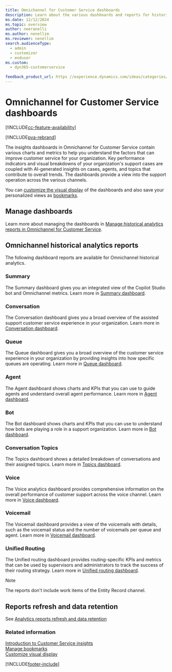 ```yaml
---
title: Omnichannel for Customer Service dashboards
description: Learn about the various dashboards and reports for historical operational metrics and KPIs in Omnichannel for Customer Service to manage contact centers.
ms.date: 12/12/2024
ms.topic: overview
author: neeranelli
ms.author: nenellim
ms.reviewer: nenellim
search.audienceType: 
  - admin
  - customizer
  - enduser
ms.custom: 
  - dyn365-customerservice
 
feedback_product_url: https //experience.dynamics.com/ideas/categories/list/?category=a7f4a807-de3b-eb11-a813-000d3a579c38&forum=b68e50a6-88d9-e811-a96b-000d3a1be7ad
---
```


# Omnichannel for Customer Service dashboards

[!INCLUDE[cc-feature-availability](../../includes/cc-feature-availability.md)]

[!INCLUDE[pva-rebrand](../../includes/cc-pva-rebrand.md)]

The insights dashboards in Omnichannel for Customer Service contain various charts and metrics to help you understand the factors that can improve customer service for your organization. Key performance indicators and visual breakdowns of your organization's support cases are coupled with AI-generated insights on cases, agents, and topics that contribute to overall trends. The dashboards provide a view into the support operation across the various channels.

You can [customize the visual display](customize-reports.md#customize-visual-display) of the dashboards and also save your personalized views as [bookmarks](manage-bookmarks.md).

## Manage dashboards

Learn more about managing the dashboards in [Manage historical analytics reports in Omnichannel for Customer Service](../administer/oc-historical-analytics-reports.md).

## Omnichannel historical analytics reports

The following dashboard reports are available for Omnichannel historical analytics.

### Summary

The Summary dashboard gives you an integrated view of the Copilot Studio bot and Omnichannel metrics. Learn more in [Summary dashboard](omnichannel-summary-dashboard.md).

### Conversation

The Conversation dashboard gives you a broad overview of the assisted support customer service experience in your organization. Learn more in [Conversation dashboard](oc-conversation-dashboard.md).

### Queue

The Queue dashboard gives you a broad overview of the customer service experience in your organization by providing insights into how specific queues are operating. Learn more in [Queue dashboard](oc-queue-dashboard.md).

### Agent

The Agent dashboard shows charts and KPIs that you can use to guide agents and understand overall agent performance. Learn more in [Agent dashboard](agent-dashboard.md#agent-dashboard).

### Bot

The Bot dashboard shows charts and KPIs that you can use to understand how bots are playing a role in a support organization. Learn more in [Bot dashboard](oc-bot-dashboard.md).

### Conversation Topics

The Topics dashboard shows a detailed breakdown of conversations and their assigned topics. Learn more in [Topics dashboard](oc-conversation-topics-dashboard.md).

### Voice

The Voice analytics dashboard provides comprehensive information on the overall performance of customer support across the voice channel. Learn more in [Voice dashboard](voice-channel-reports-analytics.md).

### Voicemail

The Voicemail dashboard provides a view of the voicemails with details, such as the voicemail status and the number of voicemails per queue and agent. Learn more in [Voicemail dashboard](oc-voicemail-dashboard.md).

### Unified Routing

The Unified routing dashboard provides routing-specific KPIs and metrics that can be used by supervisors and administrators to track the success of their routing strategy. Learn more in [Unified routing dashboard](oc-historical-analytics-unified-routing.md#historical-analytics-for-unified-routing).

> [!NOTE]
> The reports don't include work items of the Entity Record channel.

## Reports refresh and data retention

See [Analytics reports refresh and data retention](info-analytics-reports.md#analytics-reports-refresh-and-data-retention)

### Related information

[Introduction to Customer Service insights](../implement/introduction-customer-service-analytics.md)  
[Manage bookmarks](manage-bookmarks.md)  
[Customize visual display](customize-reports.md#customize-visual-display)

[!INCLUDE[footer-include](../../includes/footer-banner.md)]
